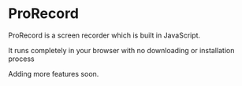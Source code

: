 # ProRecord

ProRecord is a screen recorder which is built in JavaScript.

It runs completely in your browser with no downloading or installation process

Adding more features soon.
